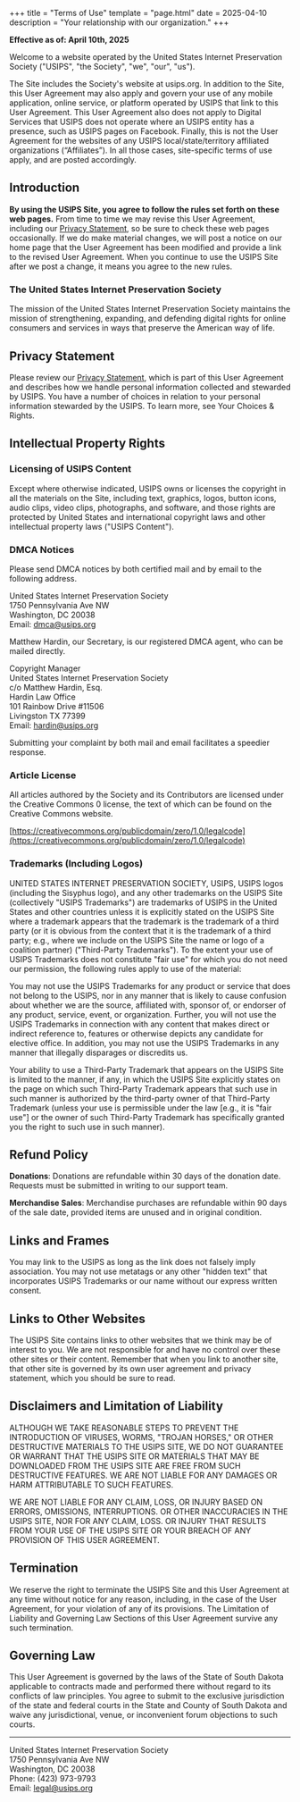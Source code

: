+++
title = "Terms of Use"
template = "page.html"
date = 2025-04-10
description = "Your relationship with our organization."
+++

**Effective as of: April 10th, 2025**

Welcome to a website operated by the United States Internet Preservation Society ("USIPS", "the Society", "we", "our", "us").

The Site includes the Society's website at usips.org. In addition to the Site, this User Agreement may also apply and govern your use of any mobile application, online service, or platform operated by USIPS that link to this User Agreement. This User Agreement also does not apply to Digital Services that USIPS does not operate where an USIPS entity has a presence, such as USIPS pages on Facebook. Finally, this is not the User Agreement for the websites of any USIPS local/state/territory affiliated organizations (“Affiliates”). In all those cases, site-specific terms of use apply, and are posted accordingly.


## Introduction

**By using the USIPS Site, you agree to follow the rules set forth on these web pages.** From time to time we may revise this User Agreement, including our [Privacy Statement](/legal/privacy), so be sure to check these web pages occasionally. If we do make material changes, we will post a notice on our home page that the User Agreement has been modified and provide a link to the revised User Agreement. When you continue to use the USIPS Site after we post a change, it means you agree to the new rules.

### The United States Internet Preservation Society

The mission of the United States Internet Preservation Society maintains the  mission of strengthening, expanding, and defending digital rights for online consumers and services in ways that preserve the American way of life.


## Privacy Statement

Please review our [Privacy Statement](/legal/privacy), which is part of this User Agreement and describes how we handle personal information collected and stewarded by USIPS. You have a number of choices in relation to your personal information stewarded by the USIPS. To learn more, see Your Choices & Rights.


## Intellectual Property Rights

### Licensing of USIPS Content

Except where otherwise indicated, USIPS owns or licenses the copyright in all the materials on the Site, including text, graphics, logos, button icons, audio clips, video clips, photographs, and software, and those rights are protected by United States and international copyright laws and other intellectual property laws ("USIPS Content").

### DMCA Notices
Please send DMCA notices by both certified mail and by email to the following address.

<addr>
United States Internet Preservation Society<br />
1750 Pennsylvania Ave NW<br />
Washington, DC 20038<br />
Email: <a href="mailto:dmca@usips.org">dmca@usips.org</a>
</addr>

Matthew Hardin, our Secretary, is our registered DMCA agent, who can be mailed directly.

<addr>
Copyright Manager<br />
United States Internet Preservation Society<br />
c/o Matthew Hardin, Esq.<br />
Hardin Law Office<br />
101 Rainbow Drive #11506<br />
Livingston TX 77399<br />
Email: <a href="mailto:hardin@usips.org">hardin@usips.org</a> 
</addr>

Submitting your complaint by both mail and email facilitates a speedier response.

### Article License

All articles authored by the Society and its Contributors are licensed under the Creative Commons 0 license, the text of which can be found on the Creative Commons website.

[https://creativecommons.org/publicdomain/zero/1.0/legalcode](https://creativecommons.org/publicdomain/zero/1.0/legalcode)

### Trademarks (Including Logos)

UNITED STATES INTERNET PRESERVATION SOCIETY, USIPS, USIPS logos (including the Sisyphus logo), and any other trademarks on the USIPS Site (collectively "USIPS Trademarks") are trademarks of USIPS in the United States and other countries unless it is explicitly stated on the USIPS Site where a trademark appears that the trademark is the trademark of a third party (or it is obvious from the context that it is the trademark of a third party; e.g., where we include on the USIPS Site the name or logo of a coalition partner) ("Third-Party Trademarks"). To the extent your use of USIPS Trademarks does not constitute "fair use" for which you do not need our permission, the following rules apply to use of the material:

You may not use the USIPS Trademarks for any product or service that does not belong to the USIPS, nor in any manner that is likely to cause confusion about whether we are the source, affiliated with, sponsor of, or endorser of any product, service, event, or organization. Further, you will not use the USIPS Trademarks in connection with any content that makes direct or indirect reference to, features or otherwise depicts any candidate for elective office. In addition, you may not use the USIPS Trademarks in any manner that illegally disparages or discredits us.

Your ability to use a Third-Party Trademark that appears on the USIPS Site is limited to the manner, if any, in which the USIPS Site explicitly states on the page on which such Third-Party Trademark appears that such use in such manner is authorized by the third-party owner of that Third-Party Trademark (unless your use is permissible under the law [e.g., it is "fair use"] or the owner of such Third-Party Trademark has specifically granted you the right to such use in such manner).

## Refund Policy
**Donations**: Donations are refundable within 30 days of the donation date. Requests must be submitted in writing to our support team.

**Merchandise Sales**: Merchandise purchases are refundable within 90 days of the sale date, provided items are unused and in original condition.


## Links and Frames

You may link to the USIPS as long as the link does not falsely imply association. You may not use metatags or any other "hidden text" that incorporates USIPS Trademarks or our name without our express written consent.

## Links to Other Websites

The USIPS Site contains links to other websites that we think may be of interest to you. We are not responsible for and have no control over these other sites or their content. Remember that when you link to another site, that other site is governed by its own user agreement and privacy statement, which you should be sure to read.

## Disclaimers and Limitation of Liability

ALTHOUGH WE TAKE REASONABLE STEPS TO PREVENT THE INTRODUCTION OF VIRUSES, WORMS, "TROJAN HORSES," OR OTHER DESTRUCTIVE MATERIALS TO THE USIPS SITE, WE DO NOT GUARANTEE OR WARRANT THAT THE USIPS SITE OR MATERIALS THAT MAY BE DOWNLOADED FROM THE USIPS SITE ARE FREE FROM SUCH DESTRUCTIVE FEATURES. WE ARE NOT LIABLE FOR ANY DAMAGES OR HARM ATTRIBUTABLE TO SUCH FEATURES.

WE ARE NOT LIABLE FOR ANY CLAIM, LOSS, OR INJURY BASED ON ERRORS, OMISSIONS, INTERRUPTIONS. OR OTHER INACCURACIES IN THE USIPS SITE, NOR FOR ANY CLAIM, LOSS. OR INJURY THAT RESULTS FROM YOUR USE OF THE USIPS SITE OR YOUR BREACH OF ANY PROVISION OF THIS USER AGREEMENT.

## Termination

We reserve the right to terminate the USIPS Site and this User Agreement at any time without notice for any reason, including, in the case of the User Agreement, for your violation of any of its provisions. The Limitation of Liability and Governing Law Sections of this User Agreement survive any such termination.

## Governing Law

This User Agreement is governed by the laws of the State of South Dakota applicable to contracts made and performed there without regard to its conflicts of law principles. You agree to submit to the exclusive jurisdiction of the state and federal courts in the State and County of South Dakota and waive any jurisdictional, venue, or inconvenient forum objections to such courts.

___

<addr>
United States Internet Preservation Society<br />
1750 Pennsylvania Ave NW<br />
Washington, DC 20038<br />
Phone: (423) 973-9793<br />
Email: <a href="mailto:legal@usips.org">legal@usips.org</a>
</addr>